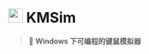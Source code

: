 # <img src="https://api.shunnet.top/pic/nuget.png" height="28"> KMSim  

> 🚀 **Windows 下可编程的键鼠模拟器**  